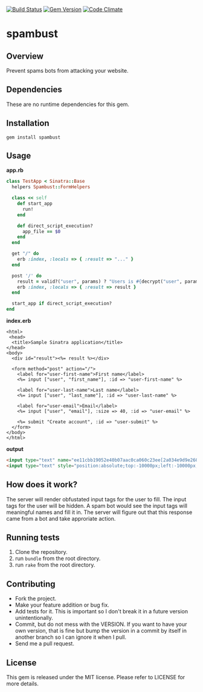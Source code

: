 [![Build Status](https://secure.travis-ci.org/chiku/spambust.png?branch=master)](https://travis-ci.org/chiku/spambust)
[![Gem Version](https://badge.fury.io/rb/spambust.svg)](http://badge.fury.io/rb/spambust)
[![Code Climate](https://codeclimate.com/github/chiku/spambust.png)](https://codeclimate.com/github/chiku/spambust)

spambust
========

Overview
--------

Prevent spams bots from attacking your website.

Dependencies
------------

These are no runtime dependencies for this gem.

Installation
------------

``` script
gem install spambust
```

Usage
------

**app.rb**

``` ruby
class TestApp < Sinatra::Base
  helpers Spambust::FormHelpers

  class << self
    def start_app
      run!
    end

    def direct_script_execution?
      app_file == $0
    end
  end

  get "/" do
    erb :index, :locals => { :result => "..." }
  end

  post '/' do
    result = valid?("user", params) ? "Users is #{decrypt("user", params)}" : "Faking is bad"
    erb :index, :locals => { :result => result }
  end

  start_app if direct_script_execution?
end
```

**index.erb**

``` erb
<html>
 <head>
  <title>Sample Sinatra application</title>
</head>
<body>
  <div id="result"><%= result %></div>

  <form method="post" action="/">
    <label for="user-first-name">First name</label>
    <%= input ["user", "first_name"], :id => "user-first-name" %>

    <label for="user-last-name">Last name</label>
    <%= input ["user", "last_name"], :id => "user-last-name" %>

    <label for="user-email">Email</label>
    <%= input ["user", "email"], :size => 40, :id => "user-email" %>

    <%= submit "Create account", :id => "user-submit" %>
  </form>
</body>
</html>
```

**output**

``` html
<input type="text" name="ee11cbb19052e40b07aac0ca060c23ee[2a034e9d9e2601c21191cca53760eaaf]" id="user-first-name" />
<input type="text" style="position:absolute;top:-10000px;left:-10000px;" name="user[first_name]" />
```

How does it work?
-----------------

The server will render obfustated input tags for the user to fill. The input tags for the user will be hidden. A spam bot would see the input tags will meaningful names and fill it in. The server will figure out that this response came from a bot and take approriate action.

Running tests
-------------

1. Clone the repository.
2. run `bundle` from the root directory.
3. run `rake` from the root directory.

Contributing
------------

* Fork the project.
* Make your feature addition or bug fix.
* Add tests for it. This is important so I don't break it in a future version unintentionally.
* Commit, but do not mess with the VERSION. If you want to have your own version, that is fine but bump the version in a commit by itself in another branch so I can ignore it when I pull.
* Send me a pull request.

License
-------

This gem is released under the MIT license. Please refer to LICENSE for more details.
